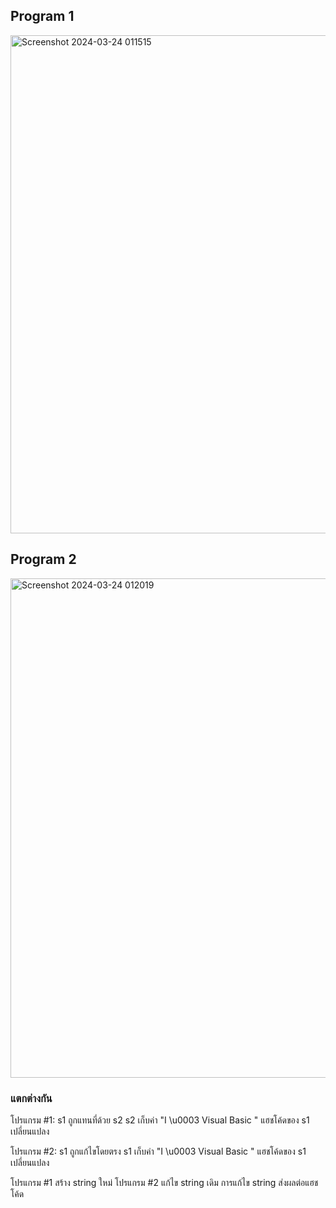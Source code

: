 ## Program 1
<img width="797" alt="Screenshot 2024-03-24 011515" src="https://github.com/SuphawadiP/03376836-OOP-2566-Lab-03/assets/144196049/8313ef5b-1bb7-4c3b-8c47-b0ebcbd04a69">

## Program 2
<img width="799" alt="Screenshot 2024-03-24 012019" src="https://github.com/SuphawadiP/03376836-OOP-2566-Lab-03/assets/144196049/58c89564-918c-4545-a8b0-5a4fb59e8226">

### แตกต่างกัน ###
โปรแกรม #1:
s1 ถูกแทนที่ด้วย s2
s2 เก็บค่า "I \u0003 Visual Basic "
แฮชโค้ดของ s1 เปลี่ยนแปลง

โปรแกรม #2:
s1 ถูกแก้ไขโดยตรง
s1 เก็บค่า "I \u0003 Visual Basic "
แฮชโค้ดของ s1 เปลี่ยนแปลง

โปรแกรม #1 สร้าง string ใหม่ โปรแกรม #2 แก้ไข string เดิม การแก้ไข string ส่งผลต่อแฮชโค้ด
